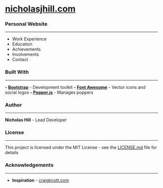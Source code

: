 # [nicholasjhill.com](https://www.nicholasjhill.com "nicholasjhill.com")

### Personal Website
------------
- Work Experience
- Education
- Achievements
- Involvements
- Contact

### Built With
------------
**- [Bootstrap](https://getbootstrap.com "Bootstrap")** -  Development toolkit
**- [Font Awesome](https://origin.fontawesome.com "Font Awesome")** - Vector icons and social logos
**- [Popper.js](https://popper.js.org "Popper.js")** - Manages poppers

### Author
------------
**Nicholas Hill** - Lead Developer

### License
------------
This project is licensed under the MIT License - see the [LICENSE.md](https://github.com/nickjhill14/nickjhill14.github.io/blob/master/LICENSE.md) file for details

### Acknowledgements
------------
- **Inspiration** - [craigknott.com](http://www.craigknott.com "craigknott.com")
